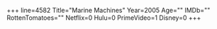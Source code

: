 +++
line=4582
Title="Marine Machines"
Year=2005
Age=""
IMDb=""
RottenTomatoes=""
Netflix=0
Hulu=0
PrimeVideo=1
Disney=0
+++

